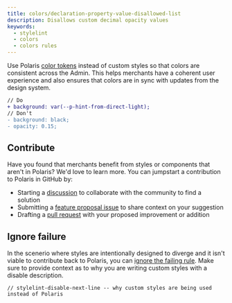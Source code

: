 ```yaml
---
title: colors/declaration-property-value-disallowed-list
description: Disallows custom decimal opacity values
keywords:
  - stylelint
  - colors
  - colors rules
---
```


Use Polaris [color tokens](/tokens/colors) instead of custom styles so that colors are consistent across the Admin. This helps merchants have a coherent user experience and also ensures that colors are in sync with updates from the design system.

```diff
// Do
+ background: var(--p-hint-from-direct-light);
// Don't
- background: black;
- opacity: 0.15;
```

## Contribute

Have you found that merchants benefit from styles or components that aren't in Polaris? We'd love to learn more. You can jumpstart a contribution to Polaris in GitHub by:

- Starting a [discussion](https://github.com/Shopify/polaris/discussions/6750) to collaborate with the community to find a solution
- Submitting a [feature proposal issue](https://github.com/Shopify/polaris/issues/new?assignees=&labels=Feature+request&template=FEATURE_REQUEST.md) to share context on your suggestion
- Drafting a [pull request](https://github.com/Shopify/polaris/pulls) with your proposed improvement or addition

## Ignore failure

In the scenerio where styles are intentionally designed to diverge and it isn't viable to contribute back to Polaris, you can [ignore the failing rule](https://stylelint.io/user-guide/ignore-code/#within-files). Make sure to provide context as to why you are writing custom styles with a disable description.

```
// stylelint-disable-next-line -- why custom styles are being used instead of Polaris
```
